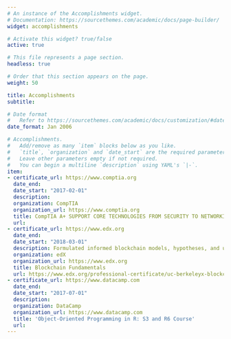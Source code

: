 ```yaml
---
# An instance of the Accomplishments widget.
# Documentation: https://sourcethemes.com/academic/docs/page-builder/
widget: accomplishments

# Activate this widget? true/false
active: true

# This file represents a page section.
headless: true

# Order that this section appears on the page.
weight: 50

title: Accomplishments
subtitle:

# Date format
#   Refer to https://sourcethemes.com/academic/docs/customization/#date-format
date_format: Jan 2006

# Accomplishments.
#   Add/remove as many `item` blocks below as you like.
#   `title`, `organization` and `date_start` are the required parameters.
#   Leave other parameters empty if not required.
#   You can begin a multiline `description` using YAML's `|-`.
item:
- certificate_url: https://www.comptia.org
  date_end:
  date_start: "2017-02-01"
  description:
  organization: CompTIA
  organization_url: https://www.comptia.org
  title: CompTIA A+ SUPPORT CORE TECHNOLOGIES FROM SECURITY TO NETWORKING TO VIRTUALIZATION AND MORE
  url:
- certificate_url: https://www.edx.org
  date_end:
  date_start: "2018-03-01"
  description: Formulated informed blockchain models, hypotheses, and use cases.
  organization: edX
  organization_url: https://www.edx.org
  title: Blockchain Fundamentals
  url: https://www.edx.org/professional-certificate/uc-berkeleyx-blockchain-fundamentals
- certificate_url: https://www.datacamp.com
  date_end:
  date_start: "2017-07-01"
  description:
  organization: DataCamp
  organization_url: https://www.datacamp.com
  title: 'Object-Oriented Programming in R: S3 and R6 Course'
  url:
---
```


